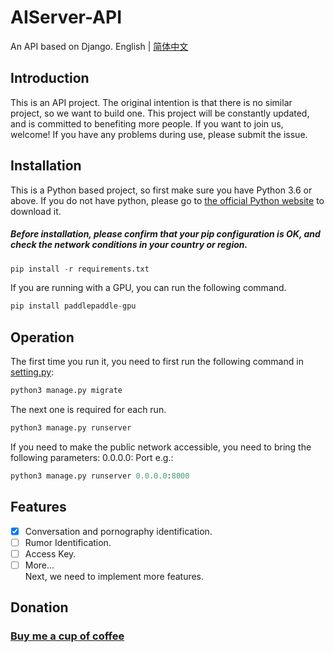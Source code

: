 # AIServer-API
An API based on Django.
English | [简体中文](README_ch.md)

## Introduction
This is an API project. The original intention is that there is no similar project, so we want to build one. This project will be constantly updated, and is committed to benefiting more people. If you want to join us, welcome! If you have any problems during use, please submit the issue.

## Installation
This is a Python based project, so first make sure you have Python 3.6 or above.
If you do not have python, please go to [the official Python website](https://www.python.org) to download it.
##### Before installation, please **confirm that your pip configuration is OK**, and check the network conditions in your country or region.
```py
pip install -r requirements.txt
```
If you are running with a GPU, you can run the following command.
```py
pip install paddlepaddle-gpu
```

## Operation
The first time you run it, you need to first run the following command in [setting.py](https://github.com/MomentQYC/AIServer-API/blob/master/aichat/settings.py):
```py
python3 manage.py migrate
```
The next one is required for each run.
```py
python3 manage.py runserver
```
If you need to make the public network accessible, you need to bring the following parameters:
0.0.0.0: Port
e.g.:
```py
python3 manage.py runserver 0.0.0.0:8000
```

## Features
- [x] Conversation and pornography identification.  
- [ ] Rumor Identification.  
- [ ] Access Key.  
- [ ] More...  
Next, we need to implement more features.

## Donation
### [Buy me a cup of coffee](https://www.patreon.com/yateam)
